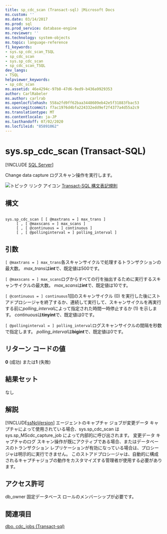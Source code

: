 ```yaml
---
title: sp_cdc_scan (Transact-sql) |Microsoft Docs
ms.custom: ''
ms.date: 03/14/2017
ms.prod: sql
ms.prod_service: database-engine
ms.reviewer: ''
ms.technology: system-objects
ms.topic: language-reference
f1_keywords:
- sys.sp_cdc_scan_TSQL
- sp_cdc_scan
- sys.sp_cdc_scan
- sp_cdc_scan_TSQL
dev_langs:
- TSQL
helpviewer_keywords:
- sp_cdc_scan
ms.assetid: 46e4294c-97b8-47d6-9ed9-b436a9929353
author: CarlRabeler
ms.author: carlrab
ms.openlocfilehash: 558a2fd9ff62baa3448609eb42e5f31883fbac53
ms.sourcegitcommit: f7ac1976d4bfa224332edd9ef2f4377a4d55a2c9
ms.translationtype: MT
ms.contentlocale: ja-JP
ms.lasthandoff: 07/02/2020
ms.locfileid: "85891062"
---
```

# <a name="syssp_cdc_scan-transact-sql"></a>sys.sp_cdc_scan (Transact-SQL)
[!INCLUDE [SQL Server](../../includes/applies-to-version/sqlserver.md)]

  Change data capture ログスキャン操作を実行します。  
  
 ![トピック リンク アイコン](../../database-engine/configure-windows/media/topic-link.gif "トピック リンク アイコン") [Transact-SQL 構文表記規則](../../t-sql/language-elements/transact-sql-syntax-conventions-transact-sql.md)  
  
## <a name="syntax"></a>構文  
  
```  
  
sys.sp_cdc_scan [ [ @maxtrans = ] max_trans ]   
     [ , [ @maxscans = ] max_scans ]   
     [ , [ @continuous = ] continuous ]   
     [ , [ @pollinginterval = ] polling_interval ]   
```  
  
## <a name="arguments"></a>引数  
`[ @maxtrans = ] max_trans`各スキャンサイクルで処理するトランザクションの最大数。 *max_trans*は**int**で、既定値は500です。  
  
`[ @maxscans = ] max_scans`ログからすべての行を抽出するために実行するスキャンサイクルの最大数。 *max_scans*は**int**で、既定値は10です。  
  
`[ @continuous = ] continuous`1回のスキャンサイクル (0) を実行した後にストアドプロシージャを終了するか、連続して実行して、スキャンサイクルを再実行する前に*polling_interval*によって指定された時間一時停止するか (1) を示します。 *continuous*は**tinyint**で、既定値は0です。  
  
`[ @pollinginterval = ] polling_interval`ログスキャンサイクルの間隔を秒数で指定します。 *polling_interval*は**bigint**で、既定値は0です。  
  
## <a name="return-code-values"></a>リターン コードの値  
 **0** (成功) または**1** (失敗)  
  
## <a name="result-sets"></a>結果セット  
 なし  
  
## <a name="remarks"></a>解説  
 [!INCLUDE[ssNoVersion](../../includes/ssnoversion-md.md)] エージェントのキャプチャ ジョブが変更データ キャプチャによって使用されている場合、sys.sp_cdc_scan は sys.sp_MScdc_capture_job によって内部的に呼び出されます。 変更データ キャプチャのログ スキャン操作が既にアクティブである場合、またはデータベースのトランザクション レプリケーションが有効になっている場合は、プロシージャは明示的に実行できません。 このストアドプロシージャは、自動的に構成されるキャプチャジョブの動作をカスタマイズする管理者が使用する必要があります。  
  
## <a name="permissions"></a>アクセス許可  
 db_owner 固定データベース ロールのメンバーシップが必要です。  
  
## <a name="see-also"></a>関連項目  
 [dbo. cdc_jobs &#40;Transact-sql&#41;](../../relational-databases/system-tables/dbo-cdc-jobs-transact-sql.md)  
  
  
